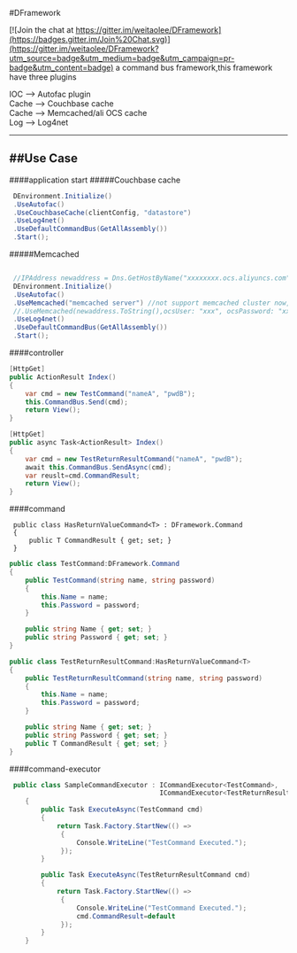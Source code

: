 #DFramework    

[![Join the chat at https://gitter.im/weitaolee/DFramework](https://badges.gitter.im/Join%20Chat.svg)](https://gitter.im/weitaolee/DFramework?utm_source=badge&utm_medium=badge&utm_campaign=pr-badge&utm_content=badge)
a command bus framework,this framework have three plugins

IOC     --> Autofac plugin   
Cache   --> Couchbase cache   
Cache   --> Memcached/ali OCS cache  
Log     --> Log4net   

----------


##Use Case
----------
####application start
#####Couchbase cache
```csharp
 DEnvironment.Initialize()
 .UseAutofac()
 .UseCouchbaseCache(clientConfig, "datastore")
 .UseLog4net()
 .UseDefaultCommandBus(GetAllAssembly())
 .Start();
```
#####Memcached
```csharp

 //IPAddress newaddress = Dns.GetHostByName("xxxxxxxx.ocs.aliyuncs.com").AddressList.FirstOrDefault();
 DEnvironment.Initialize()
 .UseAutofac()
 .UseMemcached("memcached server") //not support memcached cluster now, will support later
 //.UseMemcached(newaddress.ToString(),ocsUser: "xxx", ocsPassword: "xxx")
 .UseLog4net()
 .UseDefaultCommandBus(GetAllAssembly())
 .Start();
```

####controller

```csharp
[HttpGet]
public ActionResult Index()
{
    var cmd = new TestCommand("nameA", "pwdB");
    this.CommandBus.Send(cmd);
    return View();
}
```

```csharp
[HttpGet]
public async Task<ActionResult> Index()
{
    var cmd = new TestReturnResultCommand("nameA", "pwdB");
    await this.CommandBus.SendAsync(cmd);
    var reuslt=cmd.CommandResult;
    return View();
}
```


####command
```
 public class HasReturnValueCommand<T> : DFramework.Command
 {
     public T CommandResult { get; set; }
 }
```
```csharp
public class TestCommand:DFramework.Command
{
    public TestCommand(string name, string password)
    {
        this.Name = name;
        this.Password = password;
    }

    public string Name { get; set; }
    public string Password { get; set; }
}
```

```csharp
public class TestReturnResultCommand:HasReturnValueCommand<T>
{
    public TestReturnResultCommand(string name, string password)
    {
        this.Name = name;
        this.Password = password;
    }

    public string Name { get; set; }
    public string Password { get; set; }
    public T CommandResult { get; set; }
}
```

####command-executor
```csharp
 public class SampleCommandExecutor : ICommandExecutor<TestCommand>,
                                      ICommandExecutor<TestReturnResultCommand>
    {
        public Task ExecuteAsync(TestCommand cmd)
        {
            return Task.Factory.StartNew(() =>
             {
                 Console.WriteLine("TestCommand Executed.");
             });
        }

        public Task ExecuteAsync(TestReturnResultCommand cmd)
        {
            return Task.Factory.StartNew(() =>
             {
                 Console.WriteLine("TestCommand Executed.");
                 cmd.CommandResult=default
             });
        }
    }
```
